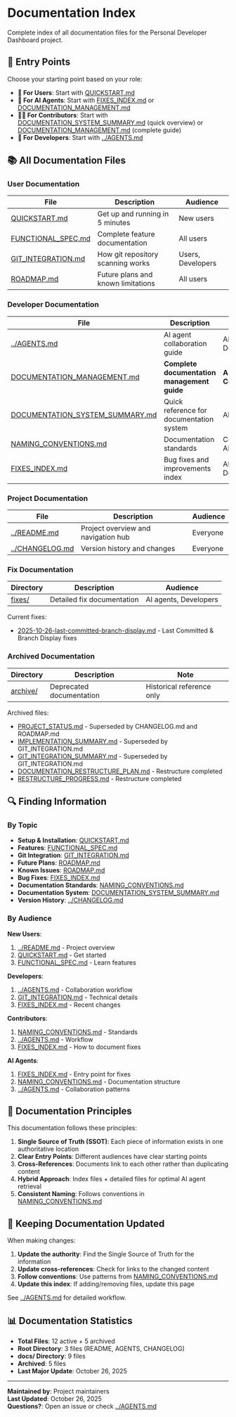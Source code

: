 # Documentation Index

Complete index of all documentation files for the Personal Developer Dashboard project.

## 📍 Entry Points

Choose your starting point based on your role:

- **👤 For Users**: Start with [QUICKSTART.md](QUICKSTART.md)
- **🤖 For AI Agents**: Start with [FIXES_INDEX.md](FIXES_INDEX.md) or [DOCUMENTATION_MANAGEMENT.md](DOCUMENTATION_MANAGEMENT.md)
- **👨‍💻 For Contributors**: Start with [DOCUMENTATION_SYSTEM_SUMMARY.md](DOCUMENTATION_SYSTEM_SUMMARY.md) (quick overview) or [DOCUMENTATION_MANAGEMENT.md](DOCUMENTATION_MANAGEMENT.md) (complete guide)
- **🔧 For Developers**: Start with [../AGENTS.md](../AGENTS.md)

## 📚 All Documentation Files

### User Documentation

| File | Description | Audience |
|------|-------------|----------|
| [QUICKSTART.md](QUICKSTART.md) | Get up and running in 5 minutes | New users |
| [FUNCTIONAL_SPEC.md](FUNCTIONAL_SPEC.md) | Complete feature documentation | All users |
| [GIT_INTEGRATION.md](GIT_INTEGRATION.md) | How git repository scanning works | Users, Developers |
| [ROADMAP.md](ROADMAP.md) | Future plans and known limitations | All users |

### Developer Documentation

| File | Description | Audience |
|------|-------------|----------|
| [../AGENTS.md](../AGENTS.md) | AI agent collaboration guide | AI agents, Developers |
| [DOCUMENTATION_MANAGEMENT.md](DOCUMENTATION_MANAGEMENT.md) | **Complete documentation management guide** | **AI agents, Contributors** |
| [DOCUMENTATION_SYSTEM_SUMMARY.md](DOCUMENTATION_SYSTEM_SUMMARY.md) | Quick reference for documentation system | All users |
| [NAMING_CONVENTIONS.md](NAMING_CONVENTIONS.md) | Documentation standards | Contributors, AI agents |
| [FIXES_INDEX.md](FIXES_INDEX.md) | Bug fixes and improvements index | AI agents, Developers |

### Project Documentation

| File | Description | Audience |
|------|-------------|----------|
| [../README.md](../README.md) | Project overview and navigation hub | Everyone |
| [../CHANGELOG.md](../CHANGELOG.md) | Version history and changes | Everyone |

### Fix Documentation

| Directory | Description | Audience |
|-----------|-------------|----------|
| [fixes/](fixes/) | Detailed fix documentation | AI agents, Developers |

Current fixes:

- [2025-10-26-last-committed-branch-display.md](fixes/2025-10-26-last-committed-branch-display.md) - Last Committed & Branch Display fixes

### Archived Documentation

| Directory | Description | Note |
|-----------|-------------|------|
| [archive/](archive/) | Deprecated documentation | Historical reference only |

Archived files:

- [PROJECT_STATUS.md](archive/PROJECT_STATUS.md) - Superseded by CHANGELOG.md and ROADMAP.md
- [IMPLEMENTATION_SUMMARY.md](archive/IMPLEMENTATION_SUMMARY.md) - Superseded by GIT_INTEGRATION.md
- [GIT_INTEGRATION_SUMMARY.md](archive/GIT_INTEGRATION_SUMMARY.md) - Superseded by GIT_INTEGRATION.md
- [DOCUMENTATION_RESTRUCTURE_PLAN.md](archive/DOCUMENTATION_RESTRUCTURE_PLAN.md) - Restructure completed
- [RESTRUCTURE_PROGRESS.md](archive/RESTRUCTURE_PROGRESS.md) - Restructure completed

## 🔍 Finding Information

### By Topic

- **Setup & Installation**: [QUICKSTART.md](QUICKSTART.md)
- **Features**: [FUNCTIONAL_SPEC.md](FUNCTIONAL_SPEC.md)
- **Git Integration**: [GIT_INTEGRATION.md](GIT_INTEGRATION.md)
- **Future Plans**: [ROADMAP.md](ROADMAP.md)
- **Known Issues**: [ROADMAP.md](ROADMAP.md#known-limitations)
- **Bug Fixes**: [FIXES_INDEX.md](FIXES_INDEX.md)
- **Documentation Standards**: [NAMING_CONVENTIONS.md](NAMING_CONVENTIONS.md)
- **Documentation System**: [DOCUMENTATION_SYSTEM_SUMMARY.md](DOCUMENTATION_SYSTEM_SUMMARY.md)
- **Version History**: [../CHANGELOG.md](../CHANGELOG.md)

### By Audience

**New Users**:

1. [../README.md](../README.md) - Project overview
2. [QUICKSTART.md](QUICKSTART.md) - Get started
3. [FUNCTIONAL_SPEC.md](FUNCTIONAL_SPEC.md) - Learn features

**Developers**:

1. [../AGENTS.md](../AGENTS.md) - Collaboration workflow
2. [GIT_INTEGRATION.md](GIT_INTEGRATION.md) - Technical details
3. [FIXES_INDEX.md](FIXES_INDEX.md) - Recent changes

**Contributors**:

1. [NAMING_CONVENTIONS.md](NAMING_CONVENTIONS.md) - Standards
2. [../AGENTS.md](../AGENTS.md) - Workflow
3. [FIXES_INDEX.md](FIXES_INDEX.md) - How to document fixes

**AI Agents**:

1. [FIXES_INDEX.md](FIXES_INDEX.md) - Entry point for fixes
2. [NAMING_CONVENTIONS.md](NAMING_CONVENTIONS.md) - Documentation structure
3. [../AGENTS.md](../AGENTS.md) - Collaboration patterns

## 📝 Documentation Principles

This documentation follows these principles:

1. **Single Source of Truth (SSOT)**: Each piece of information exists in one authoritative location
2. **Clear Entry Points**: Different audiences have clear starting points
3. **Cross-References**: Documents link to each other rather than duplicating content
4. **Hybrid Approach**: Index files + detailed files for optimal AI agent retrieval
5. **Consistent Naming**: Follows conventions in [NAMING_CONVENTIONS.md](NAMING_CONVENTIONS.md)

## 🔄 Keeping Documentation Updated

When making changes:

1. **Update the authority**: Find the Single Source of Truth for the information
2. **Update cross-references**: Check for links to the changed content
3. **Follow conventions**: Use patterns from [NAMING_CONVENTIONS.md](NAMING_CONVENTIONS.md)
4. **Update this index**: If adding/removing files, update this page

See [../AGENTS.md](../AGENTS.md#documentation-workflow) for detailed workflow.

## 📊 Documentation Statistics

- **Total Files**: 12 active + 5 archived
- **Root Directory**: 3 files (README, AGENTS, CHANGELOG)
- **docs/ Directory**: 9 files
- **Archived**: 5 files
- **Last Major Update**: October 26, 2025

---

**Maintained by**: Project maintainers  
**Last Updated**: October 26, 2025  
**Questions?**: Open an issue or check [../AGENTS.md](../AGENTS.md)
